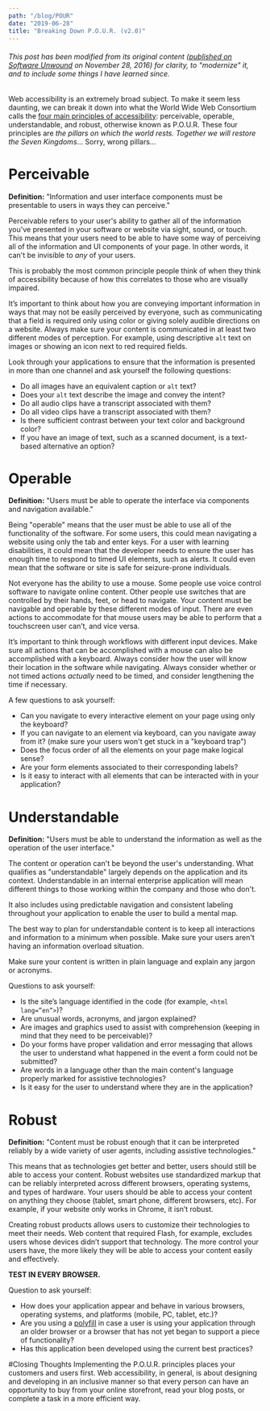 ```yaml
---
path: "/blog/POUR"
date: "2019-06-28"
title: "Breaking Down P.O.U.R. (v2.0)"
---
```


###### This post has been modified from its original content ([published on Software Unwound](https://softwareunwound.com/2016/11/28/breaking-down-p-o-u-r-a-ux-accessibility-blog-post/) on November 28, 2016) for clarity, to "modernize" it, and to include some things I have learned since.


Web accessibility is an extremely broad subject. To make it seem less daunting, we can break it down into what the World Wide Web Consortium calls the [four main principles of accessibility](https://www.w3.org/TR/UNDERSTANDING-WCAG20/intro.html#introduction-fourprincs-head): perceivable, operable, understandable, and robust, otherwise known as P.O.U.R. These four principles are *the pillars on which the world rests. Together we will restore the Seven Kingdoms*... Sorry, wrong pillars...

# Perceivable
**Definition:** "Information and user interface components must be presentable to users in ways they can perceive."

Perceivable refers to your user's ability to gather all of the information you've presented in your software or website via sight, sound, or touch. This means that your users need to be able to have some way of perceiving all of the information and UI components of your page. In other words, it can't be invisible to *any* of your users. 

This is probably the most common principle people think of when they think of accessibility because of how this correlates to those who are visually impaired.

It’s important to think about how you are conveying important information in ways that may not be easily perceived by everyone, such as communicating that a field is required only using color or giving solely audible directions on a website. Always make sure your content is communicated in at least two different modes of perception. For example, using descriptive `alt` text on images or showing an icon next to red required fields. 

Look through your applications to ensure that the information is presented in more than one channel and ask yourself the following questions:

* Do all images have an equivalent caption or `alt` text?
* Does your `alt` text describe the image and convey the intent?
* Do all audio clips have a transcript associated with them?
* Do all video clips have a transcript associated with them?
* Is there sufficient contrast between your text color and background color?
* If you have an image of text, such as a scanned document, is a text-based alternative an option?

# Operable
**Definition:** "Users must be able to operate the interface via components and navigation available."  

Being "operable" means that the user must be able to use all of the functionality of the software. For some users, this could mean navigating a website using only the tab and enter keys. For a user with learning disabilities, it could mean that the developer needs to ensure the user has enough time to respond to timed UI elements, such as alerts. It could even mean that the software or site is safe for seizure-prone individuals.

Not everyone has the ability to use a mouse. Some people use voice control software to navigate online content. Other people use switches that are controlled by their hands, feet, or head to navigate. Your content must be navigable and operable by these different modes of input. There are even actions to accommodate for that mouse users may be able to perform that  a touchscreen user can’t, and vice versa.

It’s important to think through workflows with different input devices. Make sure all actions that can be accomplished with a mouse can also be accomplished with a keyboard. Always consider how the user will know their location in the software while navigating. Always consider whether or not timed actions *actually* need to be timed, and consider lengthening the time if necessary.

A few questions to ask yourself:

* Can you navigate to every interactive element on your page using only the keyboard?
* If you can navigate to an element via keyboard, can you navigate away from it? (make sure your users won't get stuck in a "keyboard trap")
* Does the focus order of all the elements on your page make logical sense?
* Are your form elements associated to their corresponding labels?
* Is it easy to interact with all elements that can be interacted with in your application?

# Understandable
**Definition:** "Users must be able to understand the information as well as the operation of the user interface." 

The content or operation can't be beyond the user's understanding. What qualifies as "understandable" largely depends on the application and its context. Understandable in an internal enterprise application will mean different things to those working within the company and those who don't. 

It also includes using predictable navigation and consistent labeling throughout your application to enable the user to build a mental map.

The best way to plan for understandable content is to keep all interactions and information to a minimum when possible. Make sure your users aren't having an information overload situation.

Make sure your content is written in plain language and explain any jargon or acronyms.

Questions to ask yourself:

* Is the site’s language identified in the code (for example, `<html lang=”en”>`)?
* Are unusual words, acronyms, and jargon explained?
* Are images and graphics used to assist with comprehension (keeping in mind that they need to be perceivable)?
* Do your forms have proper validation and error messaging that allows the user to understand what happened in the event a form could not be submitted?
* Are words in a language other than the main content's language properly marked for assistive technologies?
* Is it easy for the user to understand where they are in the application?

# Robust
**Definition:** "Content must be robust enough that it can be interpreted reliably by a wide variety of user agents, including assistive technologies." 

This means that as technologies get better and better, users should still be able to access your content. Robust websites use standardized markup that can be reliably interpreted across different browsers, operating systems, and types of hardware. Your users should be able to access your content on anything they choose (tablet, smart phone, different browsers, etc). For example, if your website only works in Chrome, it isn’t robust.

Creating robust products allows users to customize their technologies to meet their needs. Web content that required Flash, for example, excludes users whose devices didn’t support that technology. The more control your users have, the more likely they will be able to access your content easily and effectively.

**TEST IN EVERY BROWSER.**

Question to ask yourself:

* How does your application appear and behave in various browsers, operating systems, and platforms (mobile, PC, tablet, etc.)?
* Are you using a [polyfill](https://developer.mozilla.org/en-US/docs/Glossary/Polyfill) in case a user is using your application through an older browser or a browser that has not yet began to support a piece of functionality?
* Has this application been developed using the current best practices?


#Closing Thoughts
Implementing the P.O.U.R. principles places your customers and users first. Web accessibility, in general, is about designing and developing in an inclusive manner so that every person can have an opportunity to buy from your online storefront, read your blog posts, or complete a task in a more efficient way. 